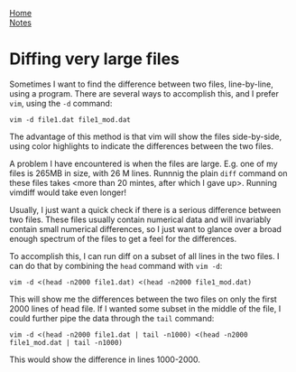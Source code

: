 [Home](../index.html)\
[Notes](../blog.html)

# Diffing very large files

Sometimes I want to find the difference between two files, line-by-line, using a program.
There are several ways to accomplish this, and I prefer `vim`, using the `-d` command:

```
vim -d file1.dat file1_mod.dat
```

The advantage of this method is that vim will show the files side-by-side, using color
highlights to indicate the differences between the two files.

A problem I have encountered is when the files are large. E.g. one of my files is 
265MB in size, with 26 M lines. Runnnig the plain `diff` command on these files
takes <more than 20 mintes, after which I gave up>. Running vimdiff would take 
even longer!

Usually, I just want a quick check if there is a serious difference between two files.
These files usually contain numerical data and will invariably contain small numerical 
differences, so I just want to glance over a broad enough spectrum of the files to 
get a feel for the differences. 

To accomplish this, I can run diff on a subset of all
lines in the two files. I can do that by combining the `head` command with `vim -d`:

```
vim -d <(head -n2000 file1.dat) <(head -n2000 file1_mod.dat)
```
  
This will show me the differences between the two files on only the first 2000 lines
of head file. If I wanted some subset in the middle of the file, I could further pipe 
the data through the `tail` command:

```
vim -d <(head -n2000 file1.dat | tail -n1000) <(head -n2000 file1_mod.dat | tail -n1000)
```

This would show the difference in lines 1000-2000.
 
 
